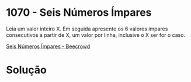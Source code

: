 # 1070 - Seis Números Ímpares

Leia um valor inteiro X. Em seguida apresente os 6 valores ímpares consecutivos a partir de X, um valor por linha, inclusive o X ser for o caso.

[Seis Números Ímpares - Beecrowd](https://www.beecrowd.com.br/judge/pt/problems/view/1070)

# Solução
```
```